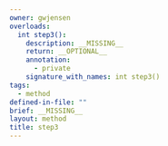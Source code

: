 ```yaml
---
owner: gwjensen
overloads:
  int step3():
    description: __MISSING__
    return: __OPTIONAL__
    annotation:
      - private
    signature_with_names: int step3()
tags:
  - method
defined-in-file: ""
brief: __MISSING__
layout: method
title: step3
---
```

